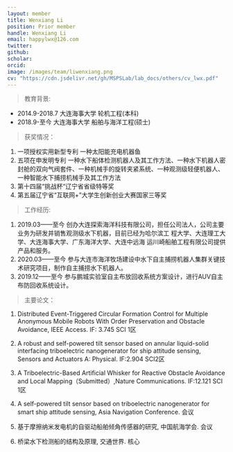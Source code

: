 ```yaml
---
layout: member
title: Wenxiang Li
position: Prior member
handle: Wenxiang Li
email: happylwx@126.com
twitter: 
github: 
scholar:
orcid: 
image: /images/team/liwenxiang.png
cv: "https://cdn.jsdelivr.net/gh/MSPSLab/lab_docs/others/cv_lwx.pdf"
---
```


> 教育背景:

- 2014.9-2018.7 大连海事大学 轮机工程(本科)
- 2018.9-至今 大连海事大学 船舶与海洋工程(硕士)

> 获奖情况：

1. 一项授权实用新型专利 一种太阳能充电机器鱼
2. 五项在申发明专利 一种水下船体检测机器人及其工作方法、一种水下机器人密封舱的双向气阀套件、一种机械手的旋转夹紧系统、一种观测级轻便机器人、一种智能水下捕捞机械手及其工作方法
3. 第十四届“挑战杯“辽宁省省级特等奖
4. 第五届辽宁省“互联网+”大学生创新创业大赛国家三等奖

> 工作经历:

1. 2019.03——至今 创办大连探索海洋科技有限公司，担任公司法人，公司主要业务为研发并销售观测级水下机器，目前已经为哈尔滨工 程大学、大连理工大学、大连海事大学、广东海洋大学、大连中远海 运川崎船舶工程有限公司提供产品和服务。
2. 2020.03——至今 参与大连市海洋牧场建设中水下自主捕捞机器人集群关键技术研究项目，制作自主捕捞水下机器人。
3. 2019.12——至今 参与鹏城实验室自主布放回收系统方案设计，进行AUV自主布防回收系统设计。



> 主要论文：

1. Distributed Event-Triggered Circular Formation Control for Multiple Anonymous Mobile Robots With Order Preservation and Obstacle Avoidance, IEEE Access. IF: 3.745 SCI 1区

2. A robust and self-powered tilt sensor based on annular liquid-solid interfacing triboelectric nanogenerator for ship attitude sensing, Sensors and Actuators A: Physical. IF:2.904 SCI2区

3. A Triboelectric-Based Artificial Whisker for Reactive Obstacle Avoidance and Local Mapping（Submitted）,Nature Communications. IF:12.121 SCI 1区

4. A self-powered tilt sensor based on triboelectric nanogenerator for smart ship attitude sensing, Asia Navigation Conference. 会议

5. 基于摩擦纳米发电机的自驱动船舶倾角传感器的研究, 中国航海学会. 会议

6. 桥梁水下检测船的结构及原理, 交通世界. 核心
